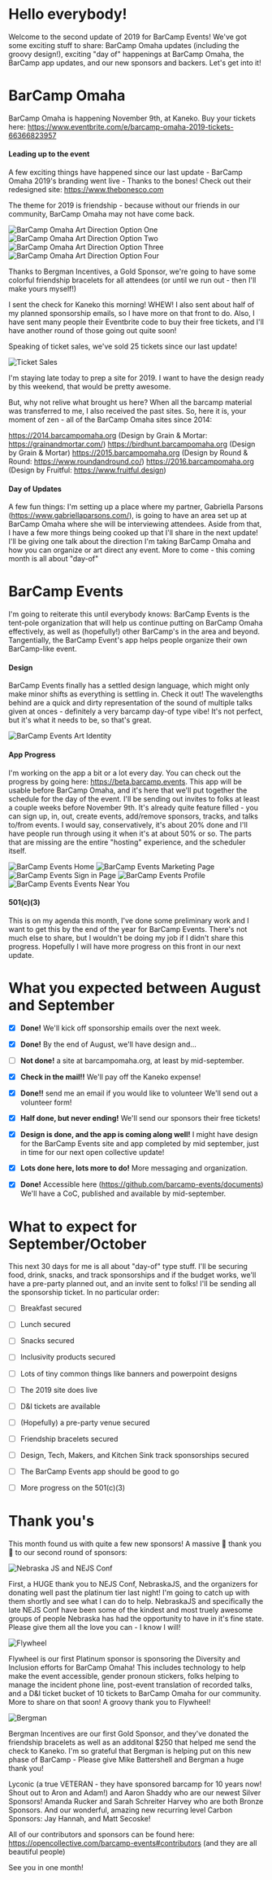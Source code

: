 # Hello everybody!
Welcome to the second update of 2019 for BarCamp Events! We've got some exciting stuff to share: BarCamp Omaha updates (including the groovy design!), exciting "day of" happenings at BarCamp Omaha, the BarCamp app updates, and our new sponsors and backers. Let's get into it!

# BarCamp Omaha
BarCamp Omaha is happening November 9th, at Kaneko. Buy your tickets here: https://www.eventbrite.com/e/barcamp-omaha-2019-tickets-66366823957

#### Leading up to the event
A few exciting things have happened since our last update - BarCamp Omaha 2019's branding went live - Thanks to the bones! Check out their redesigned site: https://www.thebonesco.com

The theme for 2019 is friendship - because without our friends in our community, BarCamp Omaha may not have come back.

![BarCamp Omaha Art Direction Option One](https://raw.githubusercontent.com/barcamp-events/documents/master/updates/september_assets/barcampomaha_1.png)
![BarCamp Omaha Art Direction Option Two](https://raw.githubusercontent.com/barcamp-events/documents/master/updates/september_assets/barcampomaha_2.png)
![BarCamp Omaha Art Direction Option Three](https://raw.githubusercontent.com/barcamp-events/documents/master/updates/september_assets/barcampomaha_3.png)
![BarCamp Omaha Art Direction Option Four](https://raw.githubusercontent.com/barcamp-events/documents/master/updates/september_assets/barcampomaha_4.png)

Thanks to Bergman Incentives, a Gold Sponsor, we're going to have some colorful friendship bracelets for all attendees (or until we run out - then I'll make yours myself!)

I sent the check for Kaneko this morning! WHEW! I also sent about half of my planned sponsorship emails, so I have more on that front to do. Also, I have sent many people their Eventbrite code to buy their free tickets, and I'll have another round of those going out quite soon!

Speaking of ticket sales, we've sold 25 tickets since our last update!

![Ticket Sales](https://raw.githubusercontent.com/barcamp-events/documents/master/updates/september_assets/ticketsales.png)

I'm staying late today to prep a site for 2019. I want to have the design ready by this weekend, that would be pretty awesome.

But, why not relive what brought us here? When all the barcamp material was transferred to me, I also received the past sites. So, here it is, your moment of zen - all of the BarCamp Omaha sites since 2014:

https://2014.barcampomaha.org (Design by Grain & Mortar: https://grainandmortar.com/)
https://birdhunt.barcampomaha.org (Design by Grain & Mortar)
https://2015.barcampomaha.org (Design by Round & Round: https://www.roundandround.co/)
https://2016.barcampomaha.org (Design by Fruitful: https://www.fruitful.design)


#### Day of Updates
A few fun things: I'm setting up a place where my partner, Gabriella Parsons (https://www.gabriellaparsons.com/), is going to have an area set up at BarCamp Omaha where she will be interviewing attendees. Aside from that, I have a few more things being cooked up that I'll share in the next update! I'll be giving one talk about the direction I'm taking BarCamp Omaha and how you can organize or art direct any event. More to come - this coming month is all about "day-of"

# BarCamp Events
I'm going to reiterate this until everybody knows: BarCamp Events is the tent-pole organization that will help us continue putting on BarCamp Omaha effectively, as well as (hopefully!) other BarCamp's in the area and beyond. Tangentially, the BarCamp Event's app helps people organize their own BarCamp-like event.


#### Design
BarCamp Events finally has a settled design language, which might only make minor shifts as everything is settling in. Check it out! The wavelengths behind are a quick and dirty representation of the sound of multiple talks given at onces - definitely a very barcamp day-of type vibe! It's not perfect, but it's what it needs to be, so that's great.

![BarCamp Events Art Identity](https://raw.githubusercontent.com/barcamp-events/documents/master/updates/september_assets/barcamp_events.png)


#### App Progress
I'm working on the app a bit or a lot every day. You can check out the progress by going here: https://beta.barcamp.events. This app will be usable before BarCamp Omaha, and it's here that we'll put together the schedule for the day of the event. I'll be sending out invites to folks at least a couple weeks before November 9th. It's already quite feature filled - you can sign up, in, out, create events, add/remove sponsors, tracks, and talks to/from events. I would say, conservatively, it's about 20% done and I'll have people run through using it when it's at about 50% or so. The parts that are missing are the entire "hosting" experience, and the scheduler itself.

![BarCamp Events Home](https://raw.githubusercontent.com/barcamp-events/documents/master/updates/september_assets/barcamp_events_home.png)
![BarCamp Events Marketing Page](https://raw.githubusercontent.com/barcamp-events/documents/master/updates/september_assets/barcamp_events_marketing.png)
![BarCamp Events Sign in Page](https://raw.githubusercontent.com/barcamp-events/documents/master/updates/september_assets/barcamp_events_auth.png)
![BarCamp Events Profile](https://raw.githubusercontent.com/barcamp-events/documents/master/updates/september_assets/barcamp_events_profile.png)
![BarCamp Events Events Near You](https://raw.githubusercontent.com/barcamp-events/documents/master/updates/september_assets/barcamp_events_near_you.png)

#### 501(c)(3)
This is on my agenda this month, I've done some preliminary work and I want to get this by the end of the year for BarCamp Events. There's not much else to share, but I wouldn't be doing my job if I didn't share this progress. Hopefully I will have more progress on this front in our next update.


# What you expected between August and September
- [x] __Done!__ We'll kick off sponsorship emails over the next week.
- [x] __Done!__ By the end of August, we'll have design and...
- [ ] __Not done!__ a site at barcampomaha.org, at least by mid-september.
- [x] __Check in the mail!!__ We'll pay off the Kaneko expense!
- [x] __Done!!__ send me an email if you would like to volunteer We'll send out a volunteer form!
- [x] __Half done, but never ending!__ We'll send our sponsors their free tickets!
- [x] __Design is done, and the app is coming along well!__ I might have design for the BarCamp Events site and app completed by mid september, just in time for our next open collective update!
- [x] __Lots done here, lots more to do!__ More messaging and organization.
- [x] __Done!__ Accessible here (https://github.com/barcamp-events/documents) We'll have a CoC, published and available by mid-september.


# What to expect for September/October
This next 30 days for me is all about "day-of" type stuff. I'll be securing food, drink, snacks, and track sponsorships and if the budget works, we'll have a pre-party planned out, and an invite sent to folks! I'll be sending all the sponsorship ticket.
In no particular order:
- [ ] Breakfast secured
- [ ] Lunch secured
- [ ] Snacks secured
- [ ] Inclusivity products secured
- [ ] Lots of tiny common things like banners and powerpoint designs
- [ ] The 2019 site does live
- [ ] D&I tickets are available
- [ ] (Hopefully) a pre-party venue secured
- [ ] Friendship bracelets secured
- [ ] Design, Tech, Makers, and Kitchen Sink track sponsorships secured
- [ ] The BarCamp Events app should be good to go
- [ ] More progress on the 501(c)(3)


# Thank you's
This month found us with quite a few new sponsors! A massive 🙏 thank you 🙏 to our second round of sponsors:

![Nebraska JS and NEJS Conf](https://raw.githubusercontent.com/barcamp-events/documents/master/updates/september_assets/nebraskajs.png)

First, a HUGE thank you to NEJS Conf, NebraskaJS, and the organizers for donating well past the platinum tier last night! I'm going to catch up with them shortly and see what I can do to help. NebraskaJS and specifically the late NEJS Conf have been some of the kindest and most truely awesome groups of people Nebraska has had the opportunity to have in it's fine state. Please give them all the love you can - I know I will!

![Flywheel](https://raw.githubusercontent.com/barcamp-events/documents/master/updates/september_assets/flywheel.jpg)

Flywheel is our first Platinum sponsor is sponsoring the Diversity and Inclusion efforts for BarCamp Omaha! This includes technology to help make the event accessible, gender pronoun stickers, folks helping to manage the incident phone line, post-event translation of recorded talks, and a D&I ticket bucket of 10 tickets to BarCamp Omaha for our community. More to share on that soon! A groovy thank you to Flywheel!

![Bergman](https://raw.githubusercontent.com/barcamp-events/documents/master/updates/september_assets/bergman.png)

Bergman Incentives are our first Gold Sponsor, and they've donated the friendship bracelets as well as an additonal $250 that helped me send the check to Kaneko. I'm so grateful that Bergman is helping put on this new phase of BarCamp - Please give Mike Battershell and Bergman a huge thank you!

Lyconic (a true VETERAN - they have sponsored barcamp for 10 years now! Shout out to Aron and Adam!) and Aaron Shaddy who are our newest Silver Sponsors! Amanda Rucker and Sarah Schreiter Harvey who are both Bronze Sponsors. And our wonderful, amazing new recurring level Carbon Sponsors: Jay Hannah, and Matt Secoske!

All of our contributors and sponsors can be found here: https://opencollective.com/barcamp-events#contributors (and they are all beautiful people)

See you in one month!
